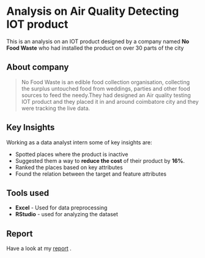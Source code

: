 # Analysis on Air Quality Detecting IOT product
 This is an analysis on an IOT product designed by a company named **No Food Waste** who had 
 installed the product on over 30 parts of the city

## About company
> No Food Waste is an edible food collection organisation, collecting 
the surplus untouched food from weddings, parties and other food sources 
to feed the needy.They had designed an Air quality testing IOT product and
they placed it in and around coimbatore city and they were tracking the
live data. 

## Key Insights
Working as a data analyst intern some of key insights are:
- Spotted places where the product is inactive 
- Suggested them a way to **reduce the cost** of their product by **16%**.
- Ranked the places based on key attributes
- Found the relation between the target and feature attributes

## Tools used

- **Excel** - Used for data preprocessing
- **RStudio** - used for analyzing the dataset


## Report

Have a look at my [report](https://github.com/PJCIP/-PJCIP-Air-quality-detecting-IOT-device-analysis/blob/master/Reports/Analysis%20on%20Air%20Quality%20Detecting%20IOT%20product.pdf) .
